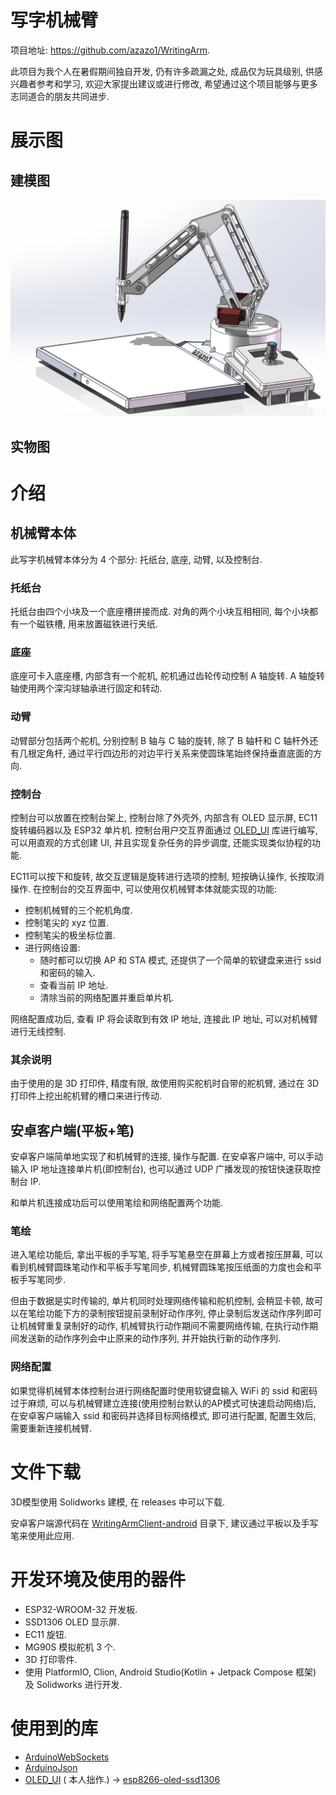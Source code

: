 # 写字机械臂

项目地址: https://github.com/azazo1/WritingArm.

此项目为我个人在暑假期间独自开发, 仍有许多疏漏之处, 成品仅为玩具级别,
供感兴趣者参考和学习, 欢迎大家提出建议或进行修改, 希望通过这个项目能够与更多志同道合的朋友共同进步.

# 展示图

## 建模图

![建模图](res/solidworks-model.png)

## 实物图

[//]: # (todo 成品实物图片)

# 介绍

## 机械臂本体

此写字机械臂本体分为 4 个部分: 托纸台, 底座, 动臂, 以及控制台.

### 托纸台

托纸台由四个小块及一个底座槽拼接而成.
对角的两个小块互相相同, 每个小块都有一个磁铁槽, 用来放置磁铁进行夹纸.

### 底座

底座可卡入底座槽, 内部含有一个舵机, 舵机通过齿轮传动控制 A 轴旋转.
A 轴旋转轴使用两个深沟球轴承进行固定和转动.

### 动臂

动臂部分包括两个舵机, 分别控制 B 轴与 C 轴的旋转, 除了 B 轴杆和 C 轴杆外还有几根定角杆,
通过平行四边形的对边平行关系来使圆珠笔始终保持垂直底面的方向.

### 控制台

控制台可以放置在控制台架上, 控制台除了外壳外, 内部含有 OLED 显示屏, EC11 旋转编码器以及 ESP32 单片机.
控制台用户交互界面通过 [OLED_UI](https://github.com/azazo1/OLED_UI) 库进行编写,
可以用直观的方式创建 UI, 并且实现复杂任务的异步调度, 还能实现类似协程的功能.

EC11可以按下和旋转, 故交互逻辑是旋转进行选项的控制, 短按确认操作, 长按取消操作.
在控制台的交互界面中, 可以使用仅机械臂本体就能实现的功能:

- 控制机械臂的三个舵机角度.
- 控制笔尖的 xyz 位置.
- 控制笔尖的极坐标位置.
- 进行网络设置:
    - 随时都可以切换 AP 和 STA 模式, 还提供了一个简单的软键盘来进行 ssid 和密码的输入.
    - 查看当前 IP 地址.
    - 清除当前的网络配置并重启单片机.

网络配置成功后, 查看 IP 将会读取到有效 IP 地址, 连接此 IP 地址, 可以对机械臂进行无线控制.

### 其余说明

由于使用的是 3D 打印件, 精度有限, 故使用购买舵机时自带的舵机臂, 通过在 3D 打印件上挖出舵机臂的槽口来进行传动.

## 安卓客户端(平板+笔)

安卓客户端简单地实现了和机械臂的连接, 操作与配置.
在安卓客户端中, 可以手动输入 IP 地址连接单片机(即控制台),
也可以通过 UDP 广播发现的按钮快速获取控制台 IP.

和单片机连接成功后可以使用笔绘和网络配置两个功能.

### 笔绘

进入笔绘功能后, 拿出平板的手写笔, 将手写笔悬空在屏幕上方或者按压屏幕, 可以看到机械臂圆珠笔动作和平板手写笔同步,
机械臂圆珠笔按压纸面的力度也会和平板手写笔同步.

但由于数据是实时传输的, 单片机同时处理网络传输和舵机控制, 会稍显卡顿, 故可以在笔绘功能下方的录制按钮提前录制好动作序列,
停止录制后发送动作序列即可让机械臂重复录制好的动作, 机械臂执行动作期间不需要网络传输,
在执行动作期间发送新的动作序列会中止原来的动作序列, 并开始执行新的动作序列.

### 网络配置

如果觉得机械臂本体控制台进行网络配置时使用软键盘输入 WiFi 的 ssid 和密码过于麻烦,
可以与机械臂建立连接(使用控制台默认的AP模式可快速启动网络)后, 在安卓客户端输入 ssid 和密码并选择目标网络模式,
即可进行配置, 配置生效后, 需要重新连接机械臂.

# 文件下载

3D模型使用 Solidworks 建模, 在 releases 中可以下载.

安卓客户端源代码在 [WritingArmClient-android](WritingArmClient-android) 目录下,
建议通过平板以及手写笔来使用此应用.

# 开发环境及使用的器件

- ESP32-WROOM-32 开发板.
- SSD1306 OLED 显示屏.
- EC11 旋钮.
- MG90S 模拟舵机 3 个.
- 3D 打印零件.
- 使用 PlatformIO, Clion, Android Studio(Kotlin + Jetpack Compose 框架) 及 Solidworks 进行开发.

# 使用到的库

- [ArduinoWebSockets](https://github.com/gilmaimon/ArduinoWebsockets)
- [ArduinoJson](https://github.com/bblanchon/ArduinoJson)
- [OLED_UI](https://github.com/azazo1/OLED_UI) ( 本人拙作.)
  → [esp8266-oled-ssd1306](https://github.com/ThingPulse/esp8266-oled-ssd1306)